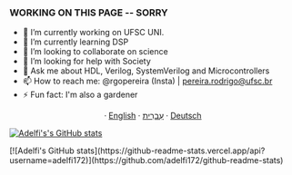 ### WORKING ON THIS PAGE -- SORRY 


- 🔭 I’m currently working on UFSC UNI.
- 🌱 I’m currently learning DSP
- 👯 I’m looking to collaborate on science
- 🤔 I’m looking for help with Society
- 💬 Ask me about HDL, Verilog, SystemVerilog and Microcontrollers
- 📫 How to reach me: @rgopereira (Insta) | pereira.rodrigo@ufsc.br
- ⚡ Fun fact: I'm also a gardener 
 <p align="center">
  ·
  <a href="/docs/readme_en.md">English</a>
  ·
  <a href="/docs/readme_he.md">עִברִית</a>
  ·
  <a href="/docs/readme_de.md">Deutsch</a>
 </p>

[![Adelfi's's GitHub stats](https://github-readme-stats.vercel.app/api?username=adelfi172)](https://github.com/adelfi172/github-readme-stats)

<div>
 [![Adelfi's GitHub stats](https://github-readme-stats.vercel.app/api?username=adelfi172)](https://github.com/adelfi172/github-readme-stats)
</div>
